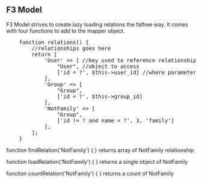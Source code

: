 F3 Model
---

F3 Model strives to create lazy loading relations the fatfree way.  It comes with four functions to add to the mapper object.

<pre>
    function relations() {
        //relationships goes here
        return [
            'User' => [ //key used to reference relationship in other functions
                "User", //object to access
                ['id = ?', $this->user_id] //where parameters
            ],
            'Group' => [
                "Group",
                ['id = ?', $this->group_id]
            ],
            'NotFamily' => [
                "Group",
                ['id != ? and name = ?', 3, 'family']
            ],
        ];
    }
</pre>

function findRelation('NotFamily') { }
returns array of NotFamily relationship

function loadRelation('NotFamily') { }
returns a single object of NotFamily

function countRelation('NotFamily') { }
returns a count of NotFamily
